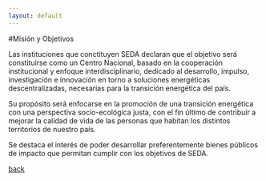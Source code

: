 ```yaml
---
layout: default
---
```


#Misión y Objetivos

Las instituciones que conctituyen SEDA declaran que el objetivo será constituirse como un Centro Nacional, basado en la cooperación institucional y enfoque interdisciplinario, dedicado al desarrollo, impulso, investigación e innovación en torno a soluciones energéticas descentralizadas, necesarias para la transición energética del país. 
 
Su propósito será enfocarse en la promoción de una transición energética con una perspectiva socio-ecológica justa, con el fin último de contribuir a mejorar la calidad de vida de las personas que habitan los distintos territorios de nuestro país.

Se destaca el interés de poder desarrollar preferentemente bienes públicos de impacto que permitan cumplir con los objetivos de SEDA.

[back](./)
